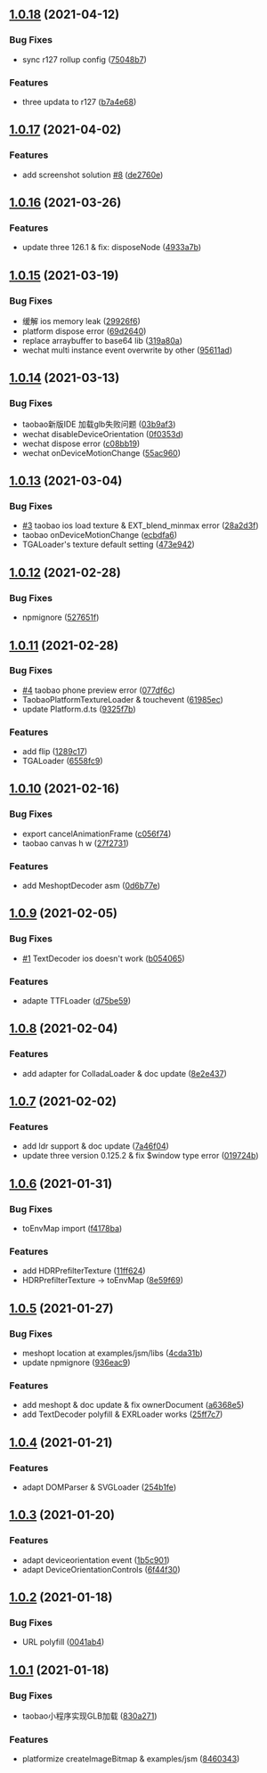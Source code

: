 ## [1.0.18](https://github.com/deepkolos/three-platformize/compare/v1.0.17...v1.0.18) (2021-04-12)


### Bug Fixes

* sync r127 rollup config ([75048b7](https://github.com/deepkolos/three-platformize/commit/75048b7e889562a9407cf3befa3c58fee797644e))


### Features

* three updata to r127 ([b7a4e68](https://github.com/deepkolos/three-platformize/commit/b7a4e689bd956038b92cbd68d7c78c8a73f6c992))



## [1.0.17](https://github.com/deepkolos/three-platformize/compare/v1.0.16...v1.0.17) (2021-04-02)


### Features

* add screenshot solution [#8](https://github.com/deepkolos/three-platformize/issues/8) ([de2760e](https://github.com/deepkolos/three-platformize/commit/de2760eb47392952f2af32a3b486103485c0ae42))



## [1.0.16](https://github.com/deepkolos/three-platformize/compare/v1.0.15...v1.0.16) (2021-03-26)


### Features

* update three 126.1 & fix: disposeNode ([4933a7b](https://github.com/deepkolos/three-platformize/commit/4933a7b3b3ad702bbe8d1effebf0b79d3d69d774))



## [1.0.15](https://github.com/deepkolos/three-platformize/compare/v1.0.14...v1.0.15) (2021-03-19)


### Bug Fixes

* 缓解 ios memory leak ([29926f6](https://github.com/deepkolos/three-platformize/commit/29926f62d05d677d421b8abde8ba12ced918d3d1))
* platform dispose error ([69d2640](https://github.com/deepkolos/three-platformize/commit/69d264001ef75ac3c672d791e5bc397b5043ca66))
* replace arraybuffer to base64 lib ([319a80a](https://github.com/deepkolos/three-platformize/commit/319a80a5d55e85323e976c382e383ffed36f7a74))
* wechat multi instance event overwrite by other ([95611ad](https://github.com/deepkolos/three-platformize/commit/95611ade04d624cf89dd2442f17589e51a07eaf1))



## [1.0.14](https://github.com/deepkolos/three-platformize/compare/v1.0.13...v1.0.14) (2021-03-13)


### Bug Fixes

* taobao新版IDE 加载glb失败问题 ([03b9af3](https://github.com/deepkolos/three-platformize/commit/03b9af35c774469c074a0764158dcee87da12ae5))
* wechat disableDeviceOrientation ([0f0353d](https://github.com/deepkolos/three-platformize/commit/0f0353d66deb083a3029dae444a46c3b010df6bb))
* wechat dispose error ([c08bb19](https://github.com/deepkolos/three-platformize/commit/c08bb19a974f4236cbaf6392cb7f48a65bcbab4d))
* wechat onDeviceMotionChange ([55ac960](https://github.com/deepkolos/three-platformize/commit/55ac96014481029952c5387435590864f2a4778f))



## [1.0.13](https://github.com/deepkolos/three-platformize/compare/v1.0.12...v1.0.13) (2021-03-04)


### Bug Fixes

* [#3](https://github.com/deepkolos/three-platformize/issues/3) taobao ios load texture & EXT_blend_minmax error ([28a2d3f](https://github.com/deepkolos/three-platformize/commit/28a2d3f2d734cc0153e0acff08305bf0c8b2233f))
* taobao onDeviceMotionChange ([ecbdfa6](https://github.com/deepkolos/three-platformize/commit/ecbdfa6f63c3f7e58c1504a028514cd6a2417bb9))
* TGALoader's texture default setting ([473e942](https://github.com/deepkolos/three-platformize/commit/473e94256e5c1e7829bf57c8faf353887ab719b1))



## [1.0.12](https://github.com/deepkolos/three-platformize/compare/v1.0.11...v1.0.12) (2021-02-28)


### Bug Fixes

* npmignore ([527651f](https://github.com/deepkolos/three-platformize/commit/527651f1fc164df95c7588f7b68dc2ae5b2d6baf))



## [1.0.11](https://github.com/deepkolos/three-platformize/compare/v1.0.10...v1.0.11) (2021-02-28)


### Bug Fixes

* [#4](https://github.com/deepkolos/three-platformize/issues/4) taobao phone preview error ([077df6c](https://github.com/deepkolos/three-platformize/commit/077df6c89651f077e0e59f1cff6dc1998ee1c9be))
* TaobaoPlatformTextureLoader & touchevent ([61985ec](https://github.com/deepkolos/three-platformize/commit/61985ece7b5d7c44c4852bb87192013dc307f7ed))
* update Platform.d.ts ([9325f7b](https://github.com/deepkolos/three-platformize/commit/9325f7bc173a9e253fdd37c189641162c2cf3929))


### Features

* add flip ([1289c17](https://github.com/deepkolos/three-platformize/commit/1289c173af1eab08cbc7339284e6a11feca5bfeb))
* TGALoader ([6558fc9](https://github.com/deepkolos/three-platformize/commit/6558fc925f75be792dd24aa9f31286b161e13caf))



## [1.0.10](https://github.com/deepkolos/three-platformize/compare/v1.0.9...v1.0.10) (2021-02-16)


### Bug Fixes

* export cancelAnimationFrame ([c056f74](https://github.com/deepkolos/three-platformize/commit/c056f74f51e158920ce3ed464d93fc92d9f329a8))
* taobao canvas h w ([27f2731](https://github.com/deepkolos/three-platformize/commit/27f2731ac791e6a4ee1410f47e11c4a947ccb56c))


### Features

* add MeshoptDecoder asm ([0d6b77e](https://github.com/deepkolos/three-platformize/commit/0d6b77eb52d0ad5e38d98538ef142b0720a49c74))



## [1.0.9](https://github.com/deepkolos/three-platformize/compare/v1.0.8...v1.0.9) (2021-02-05)


### Bug Fixes

* [#1](https://github.com/deepkolos/three-platformize/issues/1) TextDecoder ios doesn't work ([b054065](https://github.com/deepkolos/three-platformize/commit/b054065bbb3c70745b9f2af239f8affd540e6ce9))


### Features

* adapte TTFLoader ([d75be59](https://github.com/deepkolos/three-platformize/commit/d75be597b60c3631eb5258e0b32ac3ce9497b167))



## [1.0.8](https://github.com/deepkolos/three-platformize/compare/v1.0.7...v1.0.8) (2021-02-04)


### Features

* add adapter for ColladaLoader & doc update ([8e2e437](https://github.com/deepkolos/three-platformize/commit/8e2e4376dc4b1ca719d38504dc3dbff653046021))



## [1.0.7](https://github.com/deepkolos/three-platformize/compare/v1.0.6...v1.0.7) (2021-02-02)


### Features

* add ldr support & doc update ([7a46f04](https://github.com/deepkolos/three-platformize/commit/7a46f041546688aa8d7d9d2f91c3d6e48039f4bf))
* update three version 0.125.2 & fix $window type error ([019724b](https://github.com/deepkolos/three-platformize/commit/019724b8c818afdb7404485107f27ba543700d19))



## [1.0.6](https://github.com/deepkolos/three-platformize/compare/v1.0.5...v1.0.6) (2021-01-31)


### Bug Fixes

* toEnvMap import ([f4178ba](https://github.com/deepkolos/three-platformize/commit/f4178ba31b93c976ed26b5248a2039c800bf5ac6))


### Features

* add HDRPrefilterTexture ([11ff624](https://github.com/deepkolos/three-platformize/commit/11ff624fbc4cf8d83e1927043a393870685fdd68))
* HDRPrefilterTexture -> toEnvMap ([8e59f69](https://github.com/deepkolos/three-platformize/commit/8e59f6995a9e8c97018d0f70a8bf26e944c829d3))



## [1.0.5](https://github.com/deepkolos/three-platformize/compare/v1.0.4...v1.0.5) (2021-01-27)


### Bug Fixes

* meshopt location at examples/jsm/libs ([4cda31b](https://github.com/deepkolos/three-platformize/commit/4cda31b66c6c24a588009b7995f81817f60f29ab))
* update npmignore ([936eac9](https://github.com/deepkolos/three-platformize/commit/936eac97f44a9d732fe569f59778cd2741caf197))


### Features

* add meshopt & doc update & fix ownerDocument ([a6368e5](https://github.com/deepkolos/three-platformize/commit/a6368e53088f89c113adb4c2ee8bde7788a235e7))
* add TextDecoder polyfill & EXRLoader works ([25ff7c7](https://github.com/deepkolos/three-platformize/commit/25ff7c7dfa2b48e3f7cf781b15e2855edab9be9e))



## [1.0.4](https://github.com/deepkolos/three-platformize/compare/v1.0.3...v1.0.4) (2021-01-21)


### Features

* adapt DOMParser & SVGLoader ([254b1fe](https://github.com/deepkolos/three-platformize/commit/254b1fe6978008a95628561d66cf1dcd35d22ba3))



## [1.0.3](https://github.com/deepkolos/three-platformize/compare/v1.0.2...v1.0.3) (2021-01-20)


### Features

* adapt deviceorientation event ([1b5c901](https://github.com/deepkolos/three-platformize/commit/1b5c9018a5026804821680839cd4a2d59ac989ce))
* adapt DeviceOrientationControls ([6f44f30](https://github.com/deepkolos/three-platformize/commit/6f44f30f5956bbfc133fdf9b2d94db2555dcfa25))



## [1.0.2](https://github.com/deepkolos/three-platformize/compare/v1.0.1...v1.0.2) (2021-01-18)


### Bug Fixes

* URL polyfill ([0041ab4](https://github.com/deepkolos/three-platformize/commit/0041ab4ee5a7561457bd421a9e1540cbf8c64187))



## [1.0.1](https://github.com/deepkolos/three-platformize/compare/8460343f8277e439407152c00a1f60739c518cb5...v1.0.1) (2021-01-18)


### Bug Fixes

* taobao小程序实现GLB加载 ([830a271](https://github.com/deepkolos/three-platformize/commit/830a271868c796e032cf07965d5dc5c893bc2c58))


### Features

* platformize createImageBitmap & examples/jsm ([8460343](https://github.com/deepkolos/three-platformize/commit/8460343f8277e439407152c00a1f60739c518cb5))



